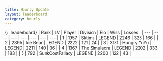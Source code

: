 ```yaml
---
title: Hourly Update
layout: leaderboard
category: hourly
---
```


{: .leaderboard}
| Rank | LV | Player | Division | Elo | Wins | Losses |
| --- | --- | --- | --- | --- | --- | --- |
| <span data-change="0">1</span> | 1957 | <span title="ID: 353063">Sktima</span> | LEGEND | <span data-change="0">2246</span> | <span data-change="0">326</span> | <span data-change="0">166</span> |
| <span data-change="1">2</span> | 2395 | <span title="ID: 417840">Ice Bear</span> | LEGEND | <span data-change="0">2222</span> | <span data-change="0">121</span> | <span data-change="0">24</span> |
| <span data-change="-1">3</span> | 3181 | <span title="ID: 164871">Hungry YuYu</span> | LEGEND | <span data-change="-33">2211</span> | <span data-change="1">140</span> | <span data-change="3">36</span> |
| <span data-change="0">4</span> | 1367 | <span title="ID: 366840">The Simulacra</span> | LEGEND | <span data-change="0">2202</span> | <span data-change="0">333</span> | <span data-change="0">183</span> |
| <span data-change="0">5</span> | 792 | <span title="ID: 402846">SunkCostFallacy</span> | LEGEND | <span data-change="15">2200</span> | <span data-change="4">122</span> | <span data-change="1">43</span> |